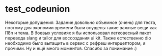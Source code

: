 # test_codeunion

Некоторые допущения:
Задание довольно объемное (очень) для теста, поэтому для экономии времени были опущены такие важные вещи как l18n и тема. В боевых условиях я бы использовал легковесный пакет перевода slang и tailor для воссоздания ui kit. 
Также естественно dio необходимо было вытащить в сервис с рефреш интерцептором, и прочими.
Ну и ещё много моментов.
Спасибо за понимание :)
